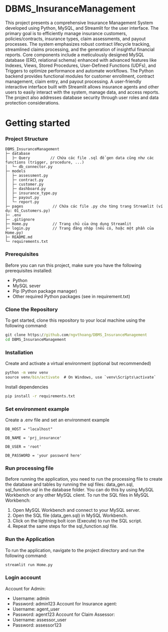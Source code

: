 # DBMS_InsuranceManagement
This project presents a comprehensive Insurance Management System developed using Python, MySQL, and Streamlit for the user interface. The primary goal is to efficiently manage insurance customers, policies/contracts, insurance types, claim assessments, and payout processes. The system emphasizes robust contract lifecycle tracking, streamlined claims processing, and the generation of insightful financial reports.
Core components include a meticulously designed MySQL database (ERD, relational schema) enhanced with advanced features like Indexes, Views, Stored Procedures, User-Defined Functions (UDFs), and Triggers to optimize performance and automate workflows. The Python backend provides functional modules for customer enrollment, contract management, claim entry, and payout processing. A user-friendly interactive interface built with Streamlit allows insurance agents and other users to easily interact with the system, manage data, and access reports. The project also addresses database security through user roles and data protection considerations.

# Getting started

### Project Structure

```
DBMS_InsuranceManagement
├─ database
│  ├─ Query         // Chứa các file .sql để gen data cũng như các functions (trigger, procedure, ...)
│  └─ db_connector.py
├─ models
│  ├─ assessment.py
│  ├─ contract.py
│  ├─ customer.py
│  ├─ dashboard.py
│  ├─ insurance_type.py
│  ├─ payout.py
│  └─ report.py
├─ pages             // Chứa các file .py cho từng trang Streamlit (ví dụ: 01_Customers.py)
├─ .env
├─ .gitignore
├─ Home.py           // Trang chủ của ứng dụng Streamlit
├─ login.py          // Trang đăng nhập (nếu có, hoặc một phần của Home.py)
├─ README.md
└─ requirements.txt
```


### Prerequisites

Before you can run this project, make sure you have the following prerequisites installed:

- Python
- MySQL sever
- Pip (Python package manager)
- Other required Python packages (see in requirement.txt)

### Clone the Repository

To get started, clone this repository to your local machine using the following command:

```cmd
git clone https://github.com/ngvthoang/DBMS_InsuranceManagement
cd DBMS_InsuranceManagement
```
### Installation
Create and activate a virtual environment (optional but recommended)
```cmd
python -m venv venv
source venv/bin/activate  # On Windows, use `venv\Scripts\activate`
```
Install dependencies
```cmd
pip install -r requirements.txt
```
### Set environment example
Create a .env file and set an environment example 

```#DATABASE CONNECTION
DB_HOST = "localhost"

DB_NAME = 'prj_insurance'

DB_USER = 'root'

DB_PASSWORD = 'your password here'
```

### Run processing file
Before running the application, you need to run the processing file to create the database and tables by running the sql files: data_gen.sql, sql_function.sql in the database folder. You can do this by using MySQL Workbench or any other MySQL client.
To run the SQL files in MySQL Workbench:
1. Open MySQL Workbench and connect to your MySQL server.
2. Open the SQL file (data_gen.sql) in MySQL Workbench.
3. Click on the lightning bolt icon (Execute) to run the SQL script.
4. Repeat the same steps for the sql_function.sql file.

### Run the Application
To run the application, navigate to the project directory and run the following command:
```cmd
streamlit run Home.py
```

### Login account
Account for Admin:
- Username: admin
- Password: admin123
Account for Insurance agent:
- Username: agent_user
- Password: agent123
Account for Claim Assessor:
- Username: assessor_user  
- Password: assessor123
